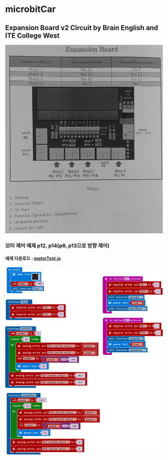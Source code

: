 # microbitCar

## Expansion Board v2 Circuit by Brain English and ITE College West  
![](https://github.com/mtinet/microbitCar/blob/master/image/20180612_161643.jpg?raw=true)  


### 모터 제어 예제 p12, p14(p8, p13으로 방향 제어)  
#### 예제 다운로드 : [motorTest.js](https://github.com/mtinet/microbitCar/blob/master/code/motorTest.js)  
![](https://github.com/mtinet/microbitCar/blob/master/image/microbit-screenshot.png?raw=true)  
